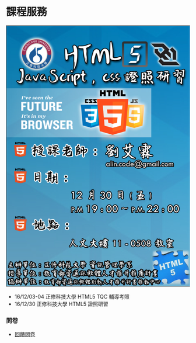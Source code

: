# 課程服務

![](./assets/poster.png)

- 16/12/03-04 正修科技大學 HTML5 TQC 輔導考照
- 16/12/30 正修科技大學 HTML5 證照研習

### 問卷

- [回饋問卷](https://docs.google.com/forms/d/e/1FAIpQLSe4T07bvCUslQBZUBwkewjj7vg0mtVjy8KjAvl1pTt3U0032A/viewform?c=0&w=1)
